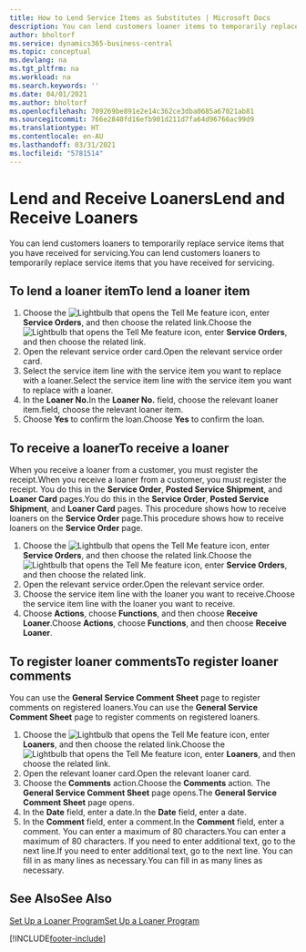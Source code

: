 ```yaml
---
title: How to Lend Service Items as Substitutes | Microsoft Docs
description: You can lend customers loaner items to temporarily replace service items that you have received for servicing.
author: bholtorf
ms.service: dynamics365-business-central
ms.topic: conceptual
ms.devlang: na
ms.tgt_pltfrm: na
ms.workload: na
ms.search.keywords: ''
ms.date: 04/01/2021
ms.author: bholtorf
ms.openlocfilehash: 709269be891e2e14c362ce3dba0685a67021ab81
ms.sourcegitcommit: 766e2840fd16efb901d211d7fa64d96766ac99d9
ms.translationtype: HT
ms.contentlocale: en-AU
ms.lasthandoff: 03/31/2021
ms.locfileid: "5781514"
---
```

# <a name="lend-and-receive-loaners"></a><span data-ttu-id="20236-103">Lend and Receive Loaners</span><span class="sxs-lookup"><span data-stu-id="20236-103">Lend and Receive Loaners</span></span>
<span data-ttu-id="20236-104">You can lend customers loaners to temporarily replace service items that you have received for servicing.</span><span class="sxs-lookup"><span data-stu-id="20236-104">You can lend customers loaners to temporarily replace service items that you have received for servicing.</span></span>  
  
## <a name="to-lend-a-loaner-item"></a><span data-ttu-id="20236-105">To lend a loaner item</span><span class="sxs-lookup"><span data-stu-id="20236-105">To lend a loaner item</span></span>    
1. <span data-ttu-id="20236-106">Choose the ![Lightbulb that opens the Tell Me feature](media/ui-search/search_small.png "Tell me what you want to do") icon, enter **Service Orders**, and then choose the related link.</span><span class="sxs-lookup"><span data-stu-id="20236-106">Choose the ![Lightbulb that opens the Tell Me feature](media/ui-search/search_small.png "Tell me what you want to do") icon, enter **Service Orders**, and then choose the related link.</span></span>  
2. <span data-ttu-id="20236-107">Open the relevant service order card.</span><span class="sxs-lookup"><span data-stu-id="20236-107">Open the relevant service order card.</span></span>  
3. <span data-ttu-id="20236-108">Select the service item line with the service item you want to replace with a loaner.</span><span class="sxs-lookup"><span data-stu-id="20236-108">Select the service item line with the service item you want to replace with a loaner.</span></span>  
4. <span data-ttu-id="20236-109">In the **Loaner No.**</span><span class="sxs-lookup"><span data-stu-id="20236-109">In the **Loaner No.**</span></span> <span data-ttu-id="20236-110">field, choose the relevant loaner item.</span><span class="sxs-lookup"><span data-stu-id="20236-110">field, choose the relevant loaner item.</span></span>  
5. <span data-ttu-id="20236-111">Choose **Yes** to confirm the loan.</span><span class="sxs-lookup"><span data-stu-id="20236-111">Choose **Yes** to confirm the loan.</span></span>  

## <a name="to-receive-a-loaner"></a><span data-ttu-id="20236-112">To receive a loaner</span><span class="sxs-lookup"><span data-stu-id="20236-112">To receive a loaner</span></span>  
<span data-ttu-id="20236-113">When you receive a loaner from a customer, you must register the receipt.</span><span class="sxs-lookup"><span data-stu-id="20236-113">When you receive a loaner from a customer, you must register the receipt.</span></span> <span data-ttu-id="20236-114">You do this in the **Service Order**, **Posted Service Shipment**, and **Loaner Card** pages.</span><span class="sxs-lookup"><span data-stu-id="20236-114">You do this in the **Service Order**, **Posted Service Shipment**, and **Loaner Card** pages.</span></span> <span data-ttu-id="20236-115">This procedure shows how to receive loaners on the **Service Order** page.</span><span class="sxs-lookup"><span data-stu-id="20236-115">This procedure shows how to receive loaners on the **Service Order** page.</span></span>  
  
1. <span data-ttu-id="20236-116">Choose the ![Lightbulb that opens the Tell Me feature](media/ui-search/search_small.png "Tell me what you want to do") icon, enter **Service Orders**, and then choose the related link.</span><span class="sxs-lookup"><span data-stu-id="20236-116">Choose the ![Lightbulb that opens the Tell Me feature](media/ui-search/search_small.png "Tell me what you want to do") icon, enter **Service Orders**, and then choose the related link.</span></span>  
2. <span data-ttu-id="20236-117">Open the relevant service order.</span><span class="sxs-lookup"><span data-stu-id="20236-117">Open the relevant service order.</span></span>  
3. <span data-ttu-id="20236-118">Choose the service item line with the loaner you want to receive.</span><span class="sxs-lookup"><span data-stu-id="20236-118">Choose the service item line with the loaner you want to receive.</span></span>  
4. <span data-ttu-id="20236-119">Choose **Actions**, choose **Functions**, and then choose **Receive Loaner**.</span><span class="sxs-lookup"><span data-stu-id="20236-119">Choose **Actions**, choose **Functions**, and then choose **Receive Loaner**.</span></span>  

## <a name="to-register-loaner-comments"></a><span data-ttu-id="20236-120">To register loaner comments</span><span class="sxs-lookup"><span data-stu-id="20236-120">To register loaner comments</span></span>  
<span data-ttu-id="20236-121">You can use the **General Service Comment Sheet** page to register comments on registered loaners.</span><span class="sxs-lookup"><span data-stu-id="20236-121">You can use the **General Service Comment Sheet** page to register comments on registered loaners.</span></span>  
  
1. <span data-ttu-id="20236-122">Choose the ![Lightbulb that opens the Tell Me feature](media/ui-search/search_small.png "Tell me what you want to do") icon, enter **Loaners**, and then choose the related link.</span><span class="sxs-lookup"><span data-stu-id="20236-122">Choose the ![Lightbulb that opens the Tell Me feature](media/ui-search/search_small.png "Tell me what you want to do") icon, enter **Loaners**, and then choose the related link.</span></span>  
2. <span data-ttu-id="20236-123">Open the relevant loaner card.</span><span class="sxs-lookup"><span data-stu-id="20236-123">Open the relevant loaner card.</span></span>  
3. <span data-ttu-id="20236-124">Choose the **Comments** action.</span><span class="sxs-lookup"><span data-stu-id="20236-124">Choose the **Comments** action.</span></span> <span data-ttu-id="20236-125">The **General Service Comment Sheet** page opens.</span><span class="sxs-lookup"><span data-stu-id="20236-125">The **General Service Comment Sheet** page opens.</span></span>  
4. <span data-ttu-id="20236-126">In the **Date** field, enter a date.</span><span class="sxs-lookup"><span data-stu-id="20236-126">In the **Date** field, enter a date.</span></span>  
5. <span data-ttu-id="20236-127">In the **Comment** field, enter a comment.</span><span class="sxs-lookup"><span data-stu-id="20236-127">In the **Comment** field, enter a comment.</span></span> <span data-ttu-id="20236-128">You can enter a maximum of 80 characters.</span><span class="sxs-lookup"><span data-stu-id="20236-128">You can enter a maximum of 80 characters.</span></span> <span data-ttu-id="20236-129">If you need to enter additional text, go to the next line.</span><span class="sxs-lookup"><span data-stu-id="20236-129">If you need to enter additional text, go to the next line.</span></span> <span data-ttu-id="20236-130">You can fill in as many lines as necessary.</span><span class="sxs-lookup"><span data-stu-id="20236-130">You can fill in as many lines as necessary.</span></span>  
  
## <a name="see-also"></a><span data-ttu-id="20236-131">See Also</span><span class="sxs-lookup"><span data-stu-id="20236-131">See Also</span></span>  
[<span data-ttu-id="20236-132">Set Up a Loaner Program</span><span class="sxs-lookup"><span data-stu-id="20236-132">Set Up a Loaner Program</span></span>](service-how-setup-loaner-program.md)   


[!INCLUDE[footer-include](includes/footer-banner.md)]